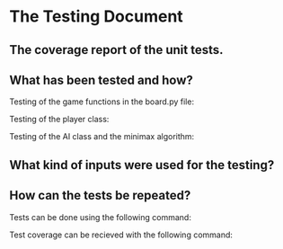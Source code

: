 # The Testing Document

## The coverage report of the unit tests.

## What has been tested and how?

Testing of the game functions in the board.py file:



Testing of the player class:



Testing of the AI class and the minimax algorithm:


## What kind of inputs were used for the testing?



## How can the tests be repeated?

Tests can be done using the following command:



Test coverage can be recieved with the following command:

